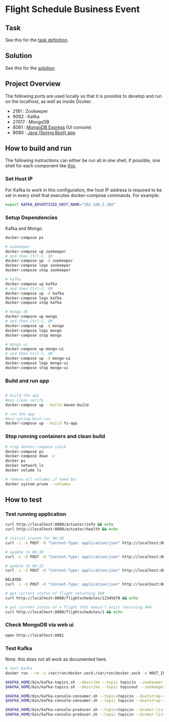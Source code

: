 # Flight Schedule Business Event

## Task
See this for the [task definition](README-TASK.md).

## Solution
See this for the [solution](README-SOLUTION.md).

## Project Overview
The following ports are used locally so that it is possible to develop and run on the localhost, as well as inside Docker.
- 2181 : Zookeeper
- 9092 : Kafka
- 27017 : MongoDB
- 8081 : [MongoDB Express](docs/mongo-ui.png) (UI console)
- 8080 : [Java (Spring Boot) app](docs/health-status.png)

## How to build and run
The following instructions can either be run all in one shell, if possible, one shell for each component like [this](docs/development.png).

### Set Host IP
For Kafka to work in this configuration, the host IP address is required to be set in every shell that executes docker-compose commands.
For example:
```bash
export KAFKA_ADVERTISED_HOST_NAME="192.168.2.102"
```

### Setup Dependencies
Kafka and Mongo
```bash
docker-compose ps

# zookeeper
docker-compose up zookeeper
# and then Ctrl-C, OR
docker-compose up -d zookeeper
docker-compose logs zookeeper
docker-compose stop zookeeper 

# kafka
docker-compose up kafka
# and then Ctrl-C, OR
docker-compose up -d kafka
docker-compose logs kafka
docker-compose stop kafka

# mongo db
docker-compose up mongo
# and then Ctrl-C, OR
docker-compose up -d mongo
docker-compose logs mongo
docker-compose stop mongo 

# mongo ui
docker-compose up mongo-ui
# and then Ctrl-C, OR
docker-compose up -d mongo-ui
docker-compose logs mongo-ui
docker-compose stop mongo-ui

```

### Build and run app
```bash

# build the app
#mvn clean verify
docker-compose up --build maven-build

# run the app
#mvn spring-boot:run
docker-compose up --build fs-app
```

### Stop running containers and clean build
```bash
# stop docker-compose stack 
docker-compose ps
docker-compose down -v
docker ps
docker network ls
docker volume ls

# remove all volumes if need be!
docker system prune --volumes
```

## How to test

### Test running application
```bash
curl http://localhost:8080/actuator/info && echo
curl http://localhost:8080/actuator/health && echo

# initial create for 06:20
curl -i -X POST -H "Content-Type: application/json" http://localhost:8080/flightschedules/data-events -d @docs/flight-schedule-data-event-001.json && echo

# update to 06:30
curl -i -X POST -H "Content-Type: application/json" http://localhost:8080/flightschedules/data-events -d @docs/flight-schedule-data-event-002.json && echo

# update to 06:15
curl -i -X POST -H "Content-Type: application/json" http://localhost:8080/flightschedules/data-events -d @docs/flight-schedule-data-event-003.json && echo

DELAYED
curl -i -X POST -H "Content-Type: application/json" http://localhost:8080/flightschedules/data-events -d @docs/flight-schedule-data-event-004.json && echo

# get current status of flight returning 200
curl http://localhost:8080/flightschedules/12345678 && echo

# get current status of a flight that doesn't exist returning 404
curl http://localhost:8080/flightschedules/1 && echo
```

### Check MongoDB via web ui
```bash
open http://localhost:8081
```

### Test Kafka
Note: this does not all work as documented here.
```bash
# test kafka
docker run --rm -v /var/run/docker.sock:/var/run/docker.sock -e HOST_IP=${KAFKA_ADVERTISED_HOST_NAME:-192.168.2.102} -e ZK=${KAFKA_ADVERTISED_HOST_NAME:-192.168.2.102:2181} -i -t wurstmeister/kafka /bin/bash

$KAFKA_HOME/bin/kafka-topics.sh --describe --topic topicin --zookeeper $ZK
$KAFKA_HOME/bin/kafka-topics.sh --describe --topic topicout --zookeeper $ZK

$KAFKA_HOME/bin/kafka-console-consumer.sh --topic=topicin --bootstrap-server $ZK
$KAFKA_HOME/bin/kafka-console-consumer.sh --topic topicin --bootstrap-server $ZK

$KAFKA_HOME/bin/kafka-console-producer.sh --topic=topicin --broker-list=`broker-list.sh`
$KAFKA_HOME/bin/kafka-console-producer.sh --topic topicin --broker-list=`broker-list.sh`
```

